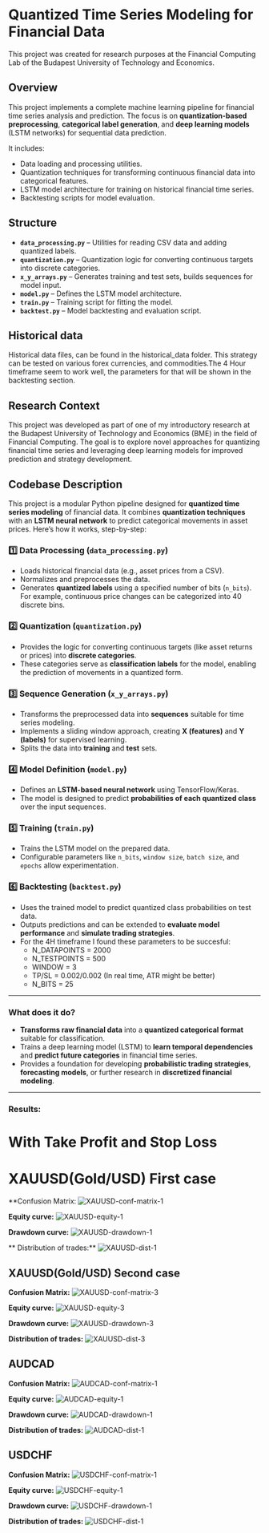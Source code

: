# Quantized Time Series Modeling for Financial Data

This project was created for research purposes at the Financial Computing Lab of the Budapest University of Technology and Economics.

## Overview

This project implements a complete machine learning pipeline for financial time series analysis and prediction. The focus is on **quantization-based preprocessing**, **categorical label generation**, and **deep learning models** (LSTM networks) for sequential data prediction.

It includes:
- Data loading and processing utilities.
- Quantization techniques for transforming continuous financial data into categorical features.
- LSTM model architecture for training on historical financial time series.
- Backtesting scripts for model evaluation.

## Structure

- **`data_processing.py`** – Utilities for reading CSV data and adding quantized labels.
- **`quantization.py`** – Quantization logic for converting continuous targets into discrete categories.
- **`x_y_arrays.py`** – Generates training and test sets, builds sequences for model input.
- **`model.py`** – Defines the LSTM model architecture.
- **`train.py`** – Training script for fitting the model.
- **`backtest.py`** – Model backtesting and evaluation script.

## Historical data

Historical data files, can be found in the historical_data folder. This strategy can be tested on various forex currencies, and commodities.The 4 Hour timeframe seem to work well, the parameters for that will be shown in the backtesting section.

## Research Context

This project was developed as part of one of my introductory research at the Budapest University of Technology and Economics (BME) in the field of Financial Computing. The goal is to explore novel approaches for quantizing financial time series and leveraging deep learning models for improved prediction and strategy development.

## Codebase Description

This project is a modular Python pipeline designed for **quantized time series modeling** of financial data. It combines **quantization techniques** with an **LSTM neural network** to predict categorical movements in asset prices. Here’s how it works, step-by-step:

### 1️⃣ Data Processing (`data_processing.py`)
- Loads historical financial data (e.g., asset prices from a CSV).
- Normalizes and preprocesses the data.
- Generates **quantized labels** using a specified number of bits (`n_bits`). For example, continuous price changes can be categorized into 40 discrete bins.

### 2️⃣ Quantization (`quantization.py`)
- Provides the logic for converting continuous targets (like asset returns or prices) into **discrete categories**.
- These categories serve as **classification labels** for the model, enabling the prediction of movements in a quantized form.

### 3️⃣ Sequence Generation (`x_y_arrays.py`)
- Transforms the preprocessed data into **sequences** suitable for time series modeling.
- Implements a sliding window approach, creating **X (features)** and **Y (labels)** for supervised learning.
- Splits the data into **training** and **test** sets.

### 4️⃣ Model Definition (`model.py`)
- Defines an **LSTM-based neural network** using TensorFlow/Keras.
- The model is designed to predict **probabilities of each quantized class** over the input sequences.

### 5️⃣ Training (`train.py`)
- Trains the LSTM model on the prepared data.
- Configurable parameters like `n_bits`, `window size`, `batch size`, and `epochs` allow experimentation.

### 6️⃣ Backtesting (`backtest.py`)
- Uses the trained model to predict quantized class probabilities on test data.
- Outputs predictions and can be extended to **evaluate model performance** and **simulate trading strategies**.
- For the 4H timeframe I found these parameters to be succesful:
    - N_DATAPOINTS = 2000
    - N_TESTPOINTS = 500
    - WINDOW = 3
    - TP/SL = 0.002/0.002 (In real time, ATR might be better)
    - N_BITS = 25
---

### What does it do?

- **Transforms raw financial data** into a **quantized categorical format** suitable for classification.
- Trains a deep learning model (LSTM) to **learn temporal dependencies** and **predict future categories** in financial time series.
- Provides a foundation for developing **probabilistic trading strategies**, **forecasting models**, or further research in **discretized financial modeling**.

---

### Results:

# With Take Profit and Stop Loss
# XAUUSD(Gold/USD) First case
**Confusion Matrix:
![XAUUSD-conf-matrix-1](https://github.com/user-attachments/assets/9b79705c-a9f6-4880-a24b-2a1adba70a1f)

**Equity curve:**
![XAUUSD-equity-1](https://github.com/user-attachments/assets/aceb0aff-96ce-48ad-abcb-83450329e8fc)

**Drawdown curve:**
![XAUUSD-drawdown-1](https://github.com/user-attachments/assets/bbe861ea-9889-458e-a141-abaa285f4408)

** Distribution of trades:**
![XAUUSD-dist-1](https://github.com/user-attachments/assets/16950681-9769-48f9-b031-215e66eea49a)

## XAUUSD(Gold/USD) Second case
**Confusion Matrix:**
![XAUUSD-conf-matrix-3](https://github.com/user-attachments/assets/023f6929-9302-4a6f-8745-bc080bd8bbff)

**Equity curve:**
![XAUUSD-equity-3](https://github.com/user-attachments/assets/ec34d8a6-7c11-4a0e-ab9b-101730cf37de)

**Drawdown curve:**
![XAUUSD-drawdown-3](https://github.com/user-attachments/assets/5a60d5b9-421b-436a-a881-fbfaf1b93351)

**Distribution of trades:**
![XAUUSD-dist-3](https://github.com/user-attachments/assets/c8b6125f-d397-4145-b94b-16f4d1d4d0ad)

## AUDCAD
**Confusion Matrix:**
![AUDCAD-conf-matrix-1](https://github.com/user-attachments/assets/8fc7eea1-c77c-4242-95b5-ee1db40f37ca)

**Equity curve:**
![AUDCAD-equity-1](https://github.com/user-attachments/assets/1e57961c-3f0d-4c23-b1a4-723bcbf65fc0)

**Drawdown curve:**
![AUDCAD-drawdown-1](https://github.com/user-attachments/assets/2e140eaf-5254-44cf-955c-2da945fd9c9d)

**Distribution of trades:**
![AUDCAD-dist-1](https://github.com/user-attachments/assets/8abe1efb-eb45-4905-9045-d0ebf489bc9d)

## USDCHF
**Confusion Matrix:**
![USDCHF-conf-matrix-1](https://github.com/user-attachments/assets/9e4c0b6d-cd92-49bc-a8be-3c8f46634dd7)

**Equity curve:**
![USDCHF-equity-1](https://github.com/user-attachments/assets/02161844-6625-4c08-ba7d-02df2349c87f)

**Drawdown curve:**
![USDCHF-drawdown-1](https://github.com/user-attachments/assets/703fd589-40f1-4d96-8546-9ba09f3c4f3b)

**Distribution of trades:**
![USDCHF-dist-1](https://github.com/user-attachments/assets/0b1a5dc5-7040-4c8e-a2e0-0a3ff975e07f)
